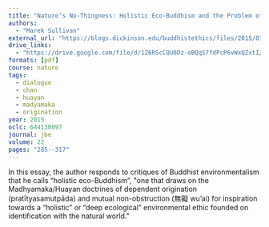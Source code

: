 ```yaml
---
title: "Nature’s No-Thingness: Holistic Eco-Buddhism and the Problem of Universal Identity"
authors:
  - "Marek Sullivan"
external_url: "https://blogs.dickinson.edu/buddhistethics/files/2015/07/JBE-Sullivan.pdf"
drive_links:
  - "https://drive.google.com/file/d/1Z6RScCQU0Dz-oBQqS7fdPcP6vWxQZxtI/view?usp=share_link"
formats: [pdf]
course: nature
tags:
  - dialogue
  - chan
  - huayan
  - madyamaka
  - origination
year: 2015
oclc: 644130897
journal: jbe
volume: 22
pages: "285--317"
---
```

In this essay, the author responds to critiques of Buddhist environmentalism that he calls “holistic eco-Buddhism”, "one that draws on the Madhyamaka/Huayan doctrines of dependent origination (pratītyasamutpāda) and mutual non-obstruction (無礙 wu’ai) for inspiration towards a “holistic” or “deep ecological” environmental ethic founded on identification with the natural world."
